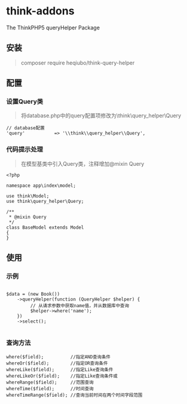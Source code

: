 # think-addons
The ThinkPHP5 queryHelper Package

## 安装
> composer require heqiubo/think-query-helper

## 配置
### 设置Query类
>将database.php中的query配置项修改为\\think\\query_helper\\Query
```
// database配置
'query'           => '\\think\\query_helper\\Query',
```

### 代码提示处理
>在模型基类中引入Query类，注释增加@mixin Query
```
<?php

namespace app\index\model;

use think\Model;
use think\query_helper\Query;

/**
 * @mixin Query
 */
class BaseModel extends Model
{
}
```

## 使用
### 示例

```

$data = (new Book())
    ->queryHelper(function (QueryHelper $helper) {
         // 从请求参数中获取name值，并从数据库中查询
         $helper->where('name');
    })
    ->select();
    
```

### 查询方法

```
where($field);          //指定AND查询条件
whereOr($field);        //指定OR查询条件
whereLike($field);      //指定Like查询条件
whereLikeOr($field);    //指定Like查询条件或
whereRange($field);     //范围查询
whereTime($field);      //时间查询
whereTimeRange($field); //查询当前时间在两个时间字段范围
```

